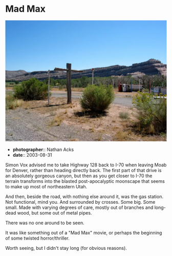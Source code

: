# Mad Max

![A desolate turn-off just outside of Moab](assets/2003-08-31-mad-max.webp)

* **photographer**:: Nathan Acks  
* **date**:: 2003-08-31

Simon Vox advised me to take Highway 128 back to I-70 when leaving Moab for Denver, rather than heading directly back. The first part of that drive is an absolutely gorgeous canyon, but then as you get closer to I-70 the terrain transforms into the blasted post-apocalyptic moonscape that seems to make up most of northeastern Utah.

And then, beside the road, with nothing else around it, was the gas station. Not functional, mind you. And surrounded by crosses. Some big. Some small. Made with varying degrees of care, mostly out of branches and long-dead wood, but some out of metal pipes.

There was no one around to be seen.

It was like something out of a "Mad Max" movie, or perhaps the beginning of some twisted horror/thriller.

Worth seeing, but I didn't stay long (for obvious reasons).
